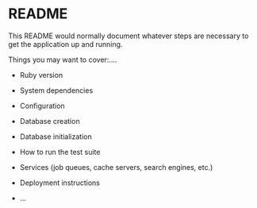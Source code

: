 # README

This README would normally document whatever steps are necessary to get the
application up and running.

Things you may want to cover:....

* Ruby version

* System dependencies

* Configuration

* Database creation

* Database initialization

* How to run the test suite

* Services (job queues, cache servers, search engines, etc.)

* Deployment instructions

* ...
